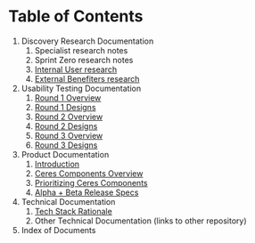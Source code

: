 # Table of Contents
1. Discovery Research Documentation
    1. Specialist research notes
    2. Sprint Zero research notes
    3. [Internal User research](https://github.com/omafra-ceres/project-documentation/blob/main/Discovery%20Research/P1_Research-InternalUsers_%20Ceres.pdf)
    4. [External Benefiters research](https://github.com/omafra-ceres/project-documentation/blob/main/Discovery%20Research/P2_Research-ExternalBenefiters_%20Ceres.pdf)
1. Usability Testing Documentation
    1. [Round 1 Overview](https://github.com/omafra-ceres/project-documentation/blob/main/Usability%20Testing/P1_UsabilityTest-July_%20Ceres.pdf)
    1. [Round 1 Designs]()
    2. [Round 2 Overview](https://github.com/omafra-ceres/project-documentation/blob/main/Usability%20Testing/P2_UsabilityTest-Aug_%20Ceres.pdf)
    2. [Round 2 Designs]()
    3. [Round 3 Overview](https://github.com/omafra-ceres/project-documentation/blob/main/Usability%20Testing/P3_UsabilityTest-Sept_%20Ceres.pdf)
    3. [Round 3 Designs]()
2. Product Documentation
    1. [Introduction](product-intro.md)
    2. [Ceres Components Overview](product-overview.md)
    3. [Prioritizing Ceres Components](product-prioritization.md)
    4. [Alpha + Beta Release Specs](product-specs.md)
3. Technical Documentation
    1. [Tech Stack Rationale](tech-stack.md)
    2. Other Technical Documentation (links to other repository)
4. Index of Documents
